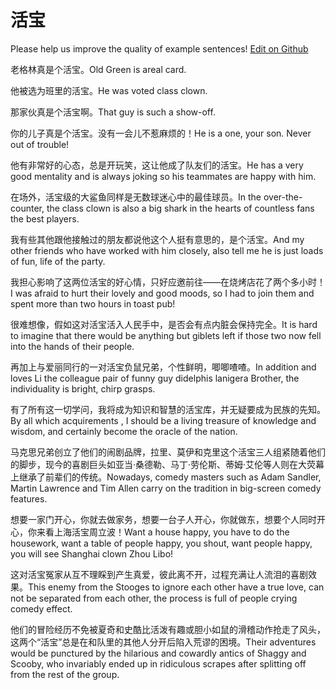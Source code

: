 # 活宝

Please help us improve the quality of example sentences! [Edit on Github](https://github.com/jiyushe/jiyu-example-sentence-source/blob/main/chinese/huobao.md)

<p><span class="chinese">老格林真是个活宝。</span><span class="english">Old Green is areal card.</span></p>

<p><span class="chinese">他被选为班里的活宝。</span><span class="english">He was voted class clown.</span></p>

<p><span class="chinese">那家伙真是个活宝啊。</span><span class="english">That guy is such a show-off.</span></p>

<p><span class="chinese">你的儿子真是个活宝。没有一会儿不惹麻烦的！</span><span class="english">He is a one, your son. Never out of trouble!</span></p>

<p><span class="chinese">他有非常好的心态，总是开玩笑，这让他成了队友们的活宝。</span><span class="english">He has a very good mentality and is always joking so his teammates are happy with him.</span></p>

<p><span class="chinese">在场外，活宝级的大鲨鱼同样是无数球迷心中的最佳球员。</span><span class="english">In the over-the-counter, the class clown is also a big shark in the hearts of countless fans the best players.</span></p>

<p><span class="chinese">我有些其他跟他接触过的朋友都说他这个人挺有意思的，是个活宝。</span><span class="english">And my other friends who have worked with him closely, also tell me he is just loads of fun, life of the party.</span></p>

<p><span class="chinese">我担心影响了这两位活宝的好心情，只好应邀前往——在烧烤店花了两个多小时！</span><span class="english">I was afraid to hurt their lovely and good moods, so I had to join them and spent more than two hours in toast pub!</span></p>

<p><span class="chinese">很难想像，假如这对活宝活入人民手中，是否会有点内脏会保持完全。</span><span class="english">It is hard to imagine that there would be anything but giblets left if those two now fell into the hands of their people.</span></p>

<p><span class="chinese">再加上与爱丽同行的一对活宝负鼠兄弟，个性鲜明，唧唧喳喳。</span><span class="english">In addition and loves Li the colleague pair of funny guy didelphis lanigera Brother, the individuality is bright, chirp grasps.</span></p>

<p><span class="chinese">有了所有这一切学问，我将成为知识和智慧的活宝库，并无疑要成为民族的先知。</span><span class="english">By all which acquirements , I should be a living treasure of knowledge and wisdom, and certainly become the oracle of the nation.</span></p>

<p><span class="chinese">马克思兄弟创立了他们的闹剧品牌，拉里、莫伊和克里这个活宝三人组紧随着他们的脚步，现今的喜剧巨头如亚当·桑德勒、马丁·劳伦斯、蒂姆·艾伦等人则在大荧幕上继承了前辈们的传统。</span><span class="english">Nowadays, comedy masters such as Adam Sandler, Martin Lawrence and Tim Allen carry on the tradition in big-screen comedy features.</span></p>

<p><span class="chinese">想要一家门开心，你就去做家务，想要一台子人开心，你就做东，想要个人同时开心，你来看上海活宝周立波！</span><span class="english">Want a house happy, you have to do the housework, want a table of people happy, you shout, want people happy, you will see Shanghai clown Zhou Libo!</span></p>

<p><span class="chinese">这对活宝冤家从互不理睬到产生真爱，彼此离不开，过程充满让人流泪的喜剧效果。</span><span class="english">This enemy from the Stooges to ignore each other have a true love, can not be separated from each other, the process is full of people crying comedy effect.</span></p>

<p><span class="chinese">他们的冒险经历不免被夏奇和史酷比活泼有趣或胆小如鼠的滑稽动作抢走了风头，这两个“活宝”总是在和队里的其他人分开后陷入荒谬的困境。</span><span class="english">Their adventures would be punctured by the hilarious and cowardly antics of Shaggy and Scooby, who invariably ended up in ridiculous scrapes after splitting off from the rest of the group.</span></p>

